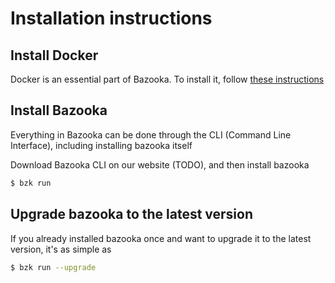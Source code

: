 # Installation instructions

## Install Docker

Docker is an essential part of Bazooka. To install it, follow [these instructions](https://golang.org/doc/install)

## Install Bazooka

Everything in Bazooka can be done through the CLI (Command Line Interface), including installing bazooka itself

Download Bazooka CLI on our website (TODO), and then install bazooka

```bash
$ bzk run
```

## Upgrade bazooka to the latest version

If you already installed bazooka once and want to upgrade it to the latest version, it's as simple as

```bash
$ bzk run --upgrade
```
